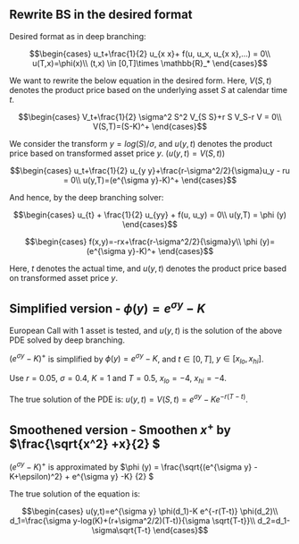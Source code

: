 ## Rewrite BS in the desired format

Desired format as in deep branching:

$$\begin{cases}
u_t+\frac{1}{2} u_{x x}+ f(u, u_x, u_{x x},...) = 0\\
u(T,x)=\phi(x)\\
(t,x) \in [0,T]\times \mathbb{R}_*
\end{cases}$$

We want to rewrite the below equation in the desired form. Here, $V(S,t)$ denotes the product price based on the underlying asset $S$ at calendar time $t$. 

$$\begin{cases}
V_t+\frac{1}{2} \sigma^2 S^2 V_{S S}+r S  V_S-r V = 0\\
V(S,T)=(S-K)^+
\end{cases}$$

We consider the transform $y=log(S)/\sigma$, and $u(y,t)$ denotes the product price based on transformed asset price $y$. $(u(y,t)=V(S,t))$

$$\begin{cases}
u_t+\frac{1}{2} u_{y y}+\frac{r-\sigma^2/2}{\sigma}u_y - ru = 0\\
u(y,T)=(e^{\sigma y}-K)^+
\end{cases}$$

And hence, by the deep branching solver:

$$\begin{cases}
u_{t} + \frac{1}{2} u_{yy} + f(u, u_y) = 0\\
u(y,T) = \phi (y)
\end{cases}$$

$$\begin{cases}
f(x,y)=-rx+\frac{r-\sigma^2/2}{\sigma}y\\
\phi (y)=(e^{\sigma y}-K)^+
\end{cases}$$

Here, $t$ denotes the actual time, and $u(y,t)$ denotes the product price based on transformed asset price $y$. 


## Simplified version - $\phi (y)=e^{\sigma y} - K$

European Call with 1 asset is tested, and $u(y,t)$ is the solution of the above PDE solved by deep branching. <br/>

$(e^{\sigma y}-K)^+$ is simplified by $\phi (y)=e^{\sigma y} - K$, 
and $t \in [0,T]$, $y \in [x_{lo},x_{hi}]$. <br/>

Use $r=0.05$, $\sigma=0.4$, $K=1$ and $T=0.5$, $x_{lo}=-4$, $x_{hi}=-4$.<br/>

The true solution of the PDE is: $u(y,t)=V(S,t)=e^{\sigma y} - K e^{-r(T-t)}$.


## Smoothened version - Smoothen $x^+$ by $\frac{\sqrt{x^2} +x}{2} $

$(e^{\sigma y}-K)^+$ is approximated by 
$\phi (y) = \frac{\sqrt{(e^{\sigma y} -K+\epsilon)^2} + e^{\sigma y} -K} {2} $

The true solution of the equation is: <br/>

$$\begin{cases}
u(y,t)=e^{\sigma y} \phi(d_1)-K e^{-r(T-t)} \phi(d_2)\\
d_1=\frac{\sigma y-log(K)+(r+\sigma^2/2)(T-t)}{\sigma \sqrt{T-t}}\\
d_2=d_1-\sigma\sqrt{T-t}
\end{cases}$$


